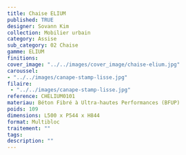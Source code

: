 ```yaml
---
title: Chaise ELIUM 
published: TRUE
designer: Sovann Kim
collection: Mobilier urbain
category: Assise
sub_category: 02 Chaise
gamme: ELIUM
finitions: 
cover_image: "../../images/cover_image/chaise-elium.jpg"
caroussel: 
- "../../images/canape-stamp-lisse.jpg"
filaire: 
 - "../../images/canape-stamp-lisse.jpg"
reference: CHELIUM0101
materiau: Béton Fibré à Ultra-hautes Performances (BFUP)
poids: 109
dimensions: L500 x P544 x H844
format: Multibloc
traitement: ""
tags: 
description: ""
---
```

